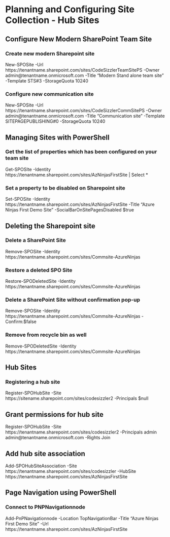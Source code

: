 <h1>Planning and Configuring Site Collection - Hub Sites</h1>

<h2>Configure New Modern SharePoint Team Site</h2>

<h3>Create new modern Sharepoint site</h3>
<p>New-SPOSite -Url https://tenantname.sharepoint.com/sites/CodeSizzlerTeamSitePS -Owner admin@tenantname.onmicrosoft.com -Title “Modern Stand alone team site” -Template STS#3 -StorageQuota 10240</p>

<h3>Configure new communication site</h3>
<p>New-SPOSite -Url https://tenantname.sharepoint.com/sites/CodeSizzlerCommSitePS -Owner admin@tenantname.onmicrosoft.com -Title “Communication site” -Template SITEPAGEPUBLISHING#0 -StorageQuota 10240</p>

<h2>Managing Sites with PowerShell</h2>

<h3>Get the list of properties which has been configured on your team site</h3>
<p>Get-SPOSIte -Identity https://tenantname.sharepoint.com/sites/AzNinjasFirstSite | Select *</p>

<h3>Set a property to be disabled on Sharepoint site</h3>
<p>Set-SPOSite -Identity https://tenantname.sharepoint.com/sites/AzNinjasFirstSite -Title “Azure Ninjas First Demo Site” -SocialBarOnSitePagesDisabled $true</p>

<h2>Deleting the Sharepoint site</h2>
<h3>Delete a SharePoint Site</h3>
<p>Remove-SPOSite -Identity https://tenantname.sharepoint.com/sites/Commsite-AzureNinjas </p>

<h3>Restore a deleted SPO Site</h3>
<p>Restore-SPODeletedSite -Identity https://tenantname.sharepoint.com/sites/Commsite-AzureNinjas</p>

<h3>Delete a SharePoint Site without confirmation pop-up</h3>
<p>Remove-SPOSite -Identity https://tenantname.sharepoint.com/sites/Commsite-AzureNinjas -Confirm:$false</p>

<h3>Remove from recycle bin as well</h3>
<p>Remove-SPODeletedSite -Identity https://tenantname.sharepoint.com/sites/Commsite-AzureNinjas</p>

<h2>Hub Sites</h2>
<h3>Registering a hub site</h3>
<p>Register-SPOHubSite -Site https://sitename.sharepoint.com/sites/codesizzler2 -Principals $null</p>

<h2>Grant permissions for hub site</h2>
<p>Register-SPOHubSite -Site https://tenantname.sharepoint.com/sites/codesizzler2 -Principals admin admin@tenantname.onmicrosoft.com -Rights Join</p>

<h2>Add hub site association</h2>
<p>Add-SPOHubSiteAssociation -Site https://tenantname.sharepoint.com/sites/codesizzler -HubSite https://tenantname.sharepoint.com/sites/AzNinjasFirstSite</p>

<h2>Page Navigation using PowerShell</h2>
<h3>Connect to PNPNavigationnode</h3>
<p>Add-PnPNavigationnode  -Location TopNavigationBar -Title “Azure Ninjas First Demo Site” -Url https://tenantname.sharepoint.com/sites/AzNinjasFirstSite</p>
